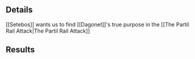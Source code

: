 ## Details
[[Setebos]] wants us to find [[Dagonet]]'s true purpose in the [[The Partil Rail Attack|The Partil Rail Attack]]
## Results
